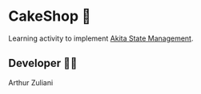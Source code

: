 # CakeShop :birthday:

Learning activity to implement [Akita State Management](https://opensource.salesforce.com/akita/docs/entities/entity-store//).

## Developer :man_technologist:

Arthur Zuliani
